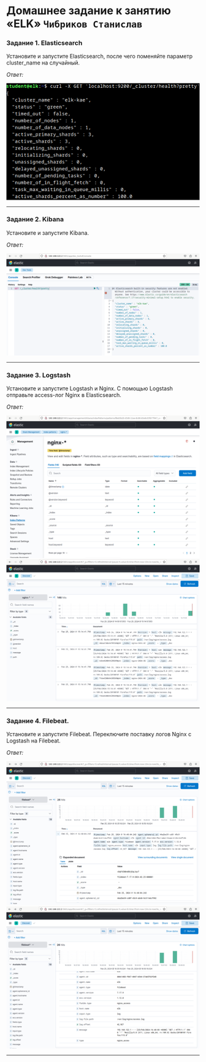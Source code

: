 # Домашнее задание к занятию «ELK» `Чибриков Станислав`

### Задание 1. Elasticsearch 

Установите и запустите Elasticsearch, после чего поменяйте параметр cluster_name на случайный. 

*Ответ:*

![screenshoot](https://github.com/Chibrik0ff/sdb-homeworks3/blob/main/img/1.png)

---

### Задание 2. Kibana

Установите и запустите Kibana.

*Ответ:*

![screenshoot](https://github.com/Chibrik0ff/sdb-homeworks3/blob/main/img/2.png)

---

### Задание 3. Logstash

Установите и запустите Logstash и Nginx. С помощью Logstash отправьте access-лог Nginx в Elasticsearch. 

*Ответ:*

![screenshoot](https://github.com/Chibrik0ff/sdb-homeworks3/blob/main/img/3.png)
![screenshoot](https://github.com/Chibrik0ff/sdb-homeworks3/blob/main/img/31.png)

---

### Задание 4. Filebeat. 

Установите и запустите Filebeat. Переключите поставку логов Nginx с Logstash на Filebeat. 

*Ответ:*

![screenshoot](https://github.com/Chibrik0ff/sdb-homeworks3/blob/main/img/4.png)
![screenshoot](https://github.com/Chibrik0ff/sdb-homeworks3/blob/main/img/41.png)

---